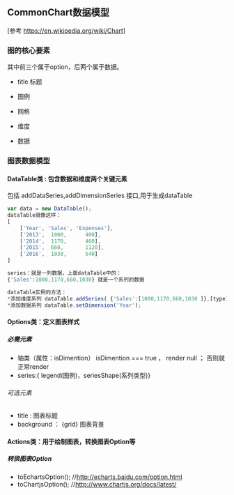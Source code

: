 ## CommonChart数据模型
[参考 https://en.wikipedia.org/wiki/Chart]

### 图的核心要素

其中前三个属于option，后两个属于数据。

* title 标题
* 图例
* 网格

* 维度
* 数据

###  图表数据模型

#### DataTable类 : 包含数据和维度两个关键元素

包括 addDataSeries,addDimensionSeries  接口,用于生成dataTable

```js
var data = new DataTable();
dataTable就像这样：
[
    ['Year', 'Sales', 'Expenses'],
    ['2013',  1000,      400],
    ['2014',  1170,      460],
    ['2015',  660,       1120],
    ['2016',  1030,      540]
]      

series：就是一列数据，上面dataTable中的：
{'Sales':1000,1170,660,1030} 就是一个系列的数据

dataTable实例的方法： 
*添加维度系列 dataTable.addSeries( {'Sales':[1000,1170,660,1030 ]},[type] );  //这里是按列
*添加数据系列 dataTable.setDimension('Year');

```


#### Options类：定义图表样式

##### 必需元素 

* 轴类（属性：isDimention） isDimention === true ， render null ； 否则就正常render 
* series:{ legend(图例)，seriesShape(系列类型)}


###### 可选元素

* title : 图表标题
* background ： {grid} 图表背景

#### Actions类：用于绘制图表，转换图表Option等

##### 转换图表Option
* toEchartsOption();   //http://echarts.baidu.com/option.html
* toChartjsOption();   //http://www.chartjs.org/docs/latest/

